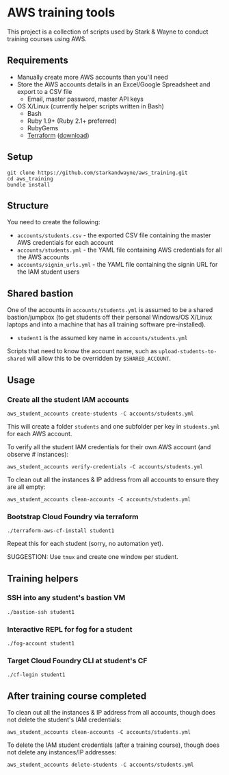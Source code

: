AWS training tools
==================

This project is a collection of scripts used by Stark & Wayne to conduct training courses using AWS.

Requirements
------------

-	Manually create more AWS accounts than you'll need
-	Store the AWS accounts details in an Excel/Google Spreadsheet and export to a CSV file
	-	Email, master password, master API keys
-	OS X/Linux (currently helper scripts written in Bash)
	-	Bash
	-	Ruby 1.9+ (Ruby 2.1+ preferred)
	-	RubyGems
	-	[Terraform](https://www.terraform.io/) ([download](https://www.terraform.io/downloads.html)\)

Setup
-----

```
git clone https://github.com/starkandwayne/aws_training.git
cd aws_training
bundle install
```

Structure
---------

You need to create the following:

-	`accounts/students.csv` - the exported CSV file containing the master AWS credentials for each account
-	`accounts/students.yml` - the YAML file containing AWS credentials for all the AWS accounts
-	`accounts/signin_urls.yml` - the YAML file containing the signin URL for the IAM student users

Shared bastion
--------------

One of the accounts in `accounts/students.yml` is assumed to be a shared bastion/jumpbox (to get students off their personal Windows/OS X/Linux laptops and into a machine that has all training software pre-installed).

-	`student1` is the assumed key name in `accounts/students.yml`

Scripts that need to know the account name, such as `upload-students-to-shared` will allow this to be overridden by `$SHARED_ACCOUNT`.

Usage
-----

### Create all the student IAM accounts

```
aws_student_accounts create-students -C accounts/students.yml
```

This will create a folder `students` and one subfolder per key in `students.yml` for each AWS account.

To verify all the student IAM credentials for their own AWS account (and observe # instances):

```
aws_student_accounts verify-credentials -C accounts/students.yml
```

To clean out all the instances & IP address from all accounts to ensure they are all empty:

```
aws_student_accounts clean-accounts -C accounts/students.yml
```

### Bootstrap Cloud Foundry via terraform

```
./terraform-aws-cf-install student1
```

Repeat this for each student (sorry, no automation yet).

SUGGESTION: Use `tmux` and create one window per student.

Training helpers
----------------

### SSH into any student's bastion VM

```
./bastion-ssh student1
```

### Interactive REPL for fog for a student

```
./fog-account student1
```

### Target Cloud Foundry CLI at student's CF

```
./cf-login student1
```

After training course completed
-------------------------------

To clean out all the instances & IP address from all accounts, though does not delete the student's IAM credentials:

```
aws_student_accounts clean-accounts -C accounts/students.yml
```

To delete the IAM student credentials (after a training course), though does not delete any instances/IP addresses:

```
aws_student_accounts delete-students -C accounts/students.yml
```
